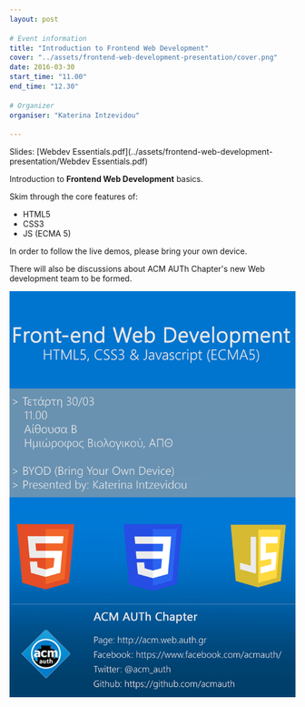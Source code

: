 ```yaml
---
layout: post

# Event information
title: "Introduction to Frontend Web Development"
cover: "../assets/frontend-web-development-presentation/cover.png"
date: 2016-03-30
start_time: "11.00"
end_time: "12.30"

# Organizer
organiser: "Katerina Intzevidou"

---
```


Slides: [Webdev Essentials.pdf](../assets/frontend-web-development-presentation/Webdev Essentials.pdf)

Introduction to **Frontend Web Development** basics.

Skim through the core features of:

* HTML5
* CSS3
* JS (ECMA 5)

In order to follow the live demos, please bring your own device.

There will also be discussions about ACM AUTh Chapter's new Web development team to be formed.


<a href="../assets/frontend-web-development-presentation/poster.png"><img class="poster center" src="../assets/frontend-web-development-presentation/poster.png" alt="poster" /></a>

